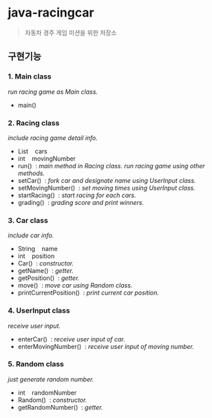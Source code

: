 # java-racingcar
> 자동차 경주 게임 미션을 위한 저장소

## 구현기능

### 1. Main class
_run racing game as Main class._
  - main()
  
### 2. Racing class
_include racing game detail info._
  - List<Car>&nbsp; &nbsp; cars
  - int&nbsp; &nbsp; movingNumber
  - run()&nbsp; : _main method in Racing class. run racing game using other methods._
  - setCar()&nbsp; : _fork car and designate name using UserInput class._
  - setMovingNumber()&nbsp; : _set moving times using UserInput class._
  - startRacing()&nbsp; : _start racing for each cars._
  - grading()&nbsp; : _grading score and print winners._
  
### 3. Car class
_include car info._
  - String&nbsp; &nbsp; name
  - int&nbsp; &nbsp; position
  - Car()&nbsp; : _constructor._
  - getName()&nbsp; : _getter._
  - getPosition()&nbsp; : _getter._
  - move()&nbsp; : _move car using Random class._
  - printCurrentPosition()&nbsp; : _print current car position._
  
### 4. UserInput class
_receive user input._
  - enterCar()&nbsp; : _receive user input of car._
  - enterMovingNumber()&nbsp; : _receive user input of moving number._
  
### 5. Random class
_just generate random number._
  - int&nbsp; &nbsp; randomNumber
  - Random()&nbsp; : _constructor._
  - getRandomNumber()&nbsp; : _getter._
  